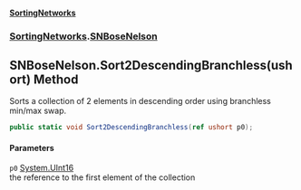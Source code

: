 #### [SortingNetworks](index.md 'index')
### [SortingNetworks](SortingNetworks.md 'SortingNetworks').[SNBoseNelson](SortingNetworks_SNBoseNelson.md 'SortingNetworks.SNBoseNelson')
## SNBoseNelson.Sort2DescendingBranchless(ushort) Method
Sorts a collection of 2 elements in descending order using branchless min/max swap.  
```csharp
public static void Sort2DescendingBranchless(ref ushort p0);
```
#### Parameters
<a name='SortingNetworks_SNBoseNelson_Sort2DescendingBranchless(ushort)_p0'></a>
`p0` [System.UInt16](https://docs.microsoft.com/en-us/dotnet/api/System.UInt16 'System.UInt16')  
the reference to the first element of the collection
  

